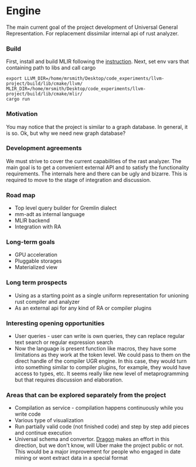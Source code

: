 # Engine

The main current goal of the project development of Universal General Representation. 
For replacement dissimilar internal api of rust analyzer. 

### Build 
First, install and build MLIR following the [instruction](https://mlir.llvm.org/getting_started/). 
Next, set env vars that containing path to libs and call cargo  
```
export LLVM_DIR=/home/mrsmith/Desktop/code_experiments/llvm-project/build/lib/cmake/llvm/ MLIR_DIR=/home/mrsmith/Desktop/code_experiments/llvm-project/build/lib/cmake/mlir/ 
cargo run
```

### Motivation 
You may notice that the project is similar to a graph database. 
In general, it is so. Ok, but why we need new graph database? 

### Development agreements

We must strive to cover the current capabilities of the rast analyzer.
The main goal is to get a convenient external API and to satisfy the functionality requirements. The internals here and there can be ugly and bizarre.
This is required to move to the stage of integration and discussion.

### Road map
- Top level query builder for Gremlin dialect 
- mm-adt as internal language 
- MLIR backend
- Integration with RA 

### Long-term goals
- GPU acceleration
- Pluggable storages
- Materialized view

### Long term prospects
- Using as a starting point as a single uniform representation for unioning rust compiler and analyzer
- As an external api for any kind of RA or compiler plugins

### Interesting opening opportunities
- User queries - user can write is own queries, they can replace regular text search or regular expression search 
- Now the language is present function like macros, they have some limitations as they work at the token level. We could pass to them on the direct handle of the compiler UGR engine. 
In this case, they would turn into something similar to compiler plugins, for example, they would have access to types, etc. It seems really like new level of metaprogramming but that requires discussion and elaboration.

### Areas that can be explored separately from the project
- Compilation as service - compilation happens continuously while you write code
- Various type of visualization
- Run partially valid code (not finished code) and step by step add pieces and continue execution
- Universal schema and convertor. [Dragon](https://eng.uber.com/dragon-schema-integration-at-uber-scale/) makes an effort in this direction, but we don't know, will Uber make the project public or not. This would be a major improvement for people who engaged in date mining or wont extract data in a special format



